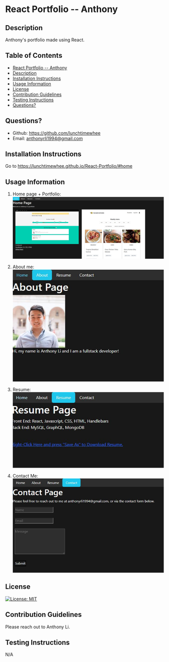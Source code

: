# React Portfolio -- Anthony

## Description
Anthony's portfolio made using React.

## Table of Contents
 - [React Portfolio -- Anthony](#react-portfolio----anthony)
 - [Description](#description)
 - [Installation Instructions](#installation-instructions)
 - [Usage Information](#usage-information)
 - [License](#license)
 - [Contribution Guidelines](#contribution-guidelines)
 - [Testing Instructions](#testing-instructions)
 - [Questions?](#questions)


## Questions?
- Github: https://github.com/lunchtimewhee 
- Email: anthonyrli1994@gmail.com

## Installation Instructions
Go to https://lunchtimewhee.github.io/React-Portfolio/#home

## Usage Information
1. Home page + Portfolio:
![](./client/src/images/step1.JPG)

2. About me:
![](./client/src/images/step2.JPG)


3. Resume: 
![](./client/src/images/step3.JPG)


4. Contact Me:
![](./client/src/images/step4.JPG)


## License
[![License: MIT](https://img.shields.io/badge/License-MIT-yellow.svg)](https://opensource.org/licenses/MIT)

## Contribution Guidelines
Please reach out to Anthony Li.

## Testing Instructions
N/A

